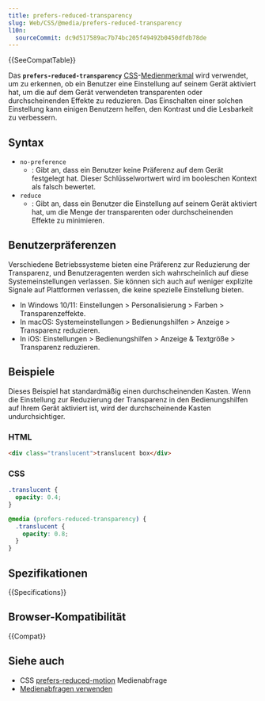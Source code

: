 ```yaml
---
title: prefers-reduced-transparency
slug: Web/CSS/@media/prefers-reduced-transparency
l10n:
  sourceCommit: dc9d517589ac7b74bc205f49492b0450dfdb78de
---
```


{{SeeCompatTable}}

Das **`prefers-reduced-transparency`** [CSS](/de/docs/Web/CSS)-[Medienmerkmal](/de/docs/Web/CSS/@media#media_features) wird verwendet, um zu erkennen, ob ein Benutzer eine Einstellung auf seinem Gerät aktiviert hat, um die auf dem Gerät verwendeten transparenten oder durchscheinenden Effekte zu reduzieren. Das Einschalten einer solchen Einstellung kann einigen Benutzern helfen, den Kontrast und die Lesbarkeit zu verbessern.

## Syntax

- `no-preference`
  - : Gibt an, dass ein Benutzer keine Präferenz auf dem Gerät festgelegt hat. Dieser Schlüsselwortwert wird im booleschen Kontext als falsch bewertet.
- `reduce`
  - : Gibt an, dass ein Benutzer die Einstellung auf seinem Gerät aktiviert hat, um die Menge der transparenten oder durchscheinenden Effekte zu minimieren.

## Benutzerpräferenzen

Verschiedene Betriebssysteme bieten eine Präferenz zur Reduzierung der Transparenz, und Benutzeragenten werden sich wahrscheinlich auf diese Systemeinstellungen verlassen. Sie können sich auch auf weniger explizite Signale auf Plattformen verlassen, die keine spezielle Einstellung bieten.

- In Windows 10/11: Einstellungen > Personalisierung > Farben > Transparenzeffekte.
- In macOS: Systemeinstellungen > Bedienungshilfen > Anzeige > Transparenz reduzieren.
- In iOS: Einstellungen > Bedienungshilfen > Anzeige & Textgröße > Transparenz reduzieren.

## Beispiele

Dieses Beispiel hat standardmäßig einen durchscheinenden Kasten. Wenn die Einstellung zur Reduzierung der Transparenz in den Bedienungshilfen auf Ihrem Gerät aktiviert ist, wird der durchscheinende Kasten undurchsichtiger.

### HTML

```html
<div class="translucent">translucent box</div>
```

### CSS

```css
.translucent {
  opacity: 0.4;
}

@media (prefers-reduced-transparency) {
  .translucent {
    opacity: 0.8;
  }
}
```

## Spezifikationen

{{Specifications}}

## Browser-Kompatibilität

{{Compat}}

## Siehe auch

- CSS [prefers-reduced-motion](/de/docs/Web/CSS/@media/prefers-reduced-motion) Medienabfrage
- [Medienabfragen verwenden](/de/docs/Web/CSS/CSS_media_queries/Using_media_queries)
